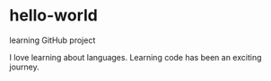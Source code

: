 # hello-world
learning GitHub project

I love learning about languages. Learning code has been an exciting journey.

